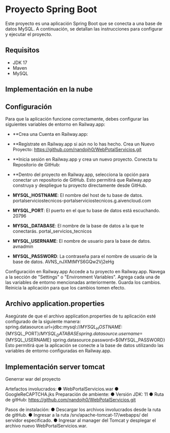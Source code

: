 # Proyecto Spring Boot

Este proyecto es una aplicación Spring Boot que se conecta a una base de datos MySQL. A continuación, se detallan las instrucciones para configurar y ejecutar el proyecto.

## Requisitos
- JDK 17
- Maven
- MySQL


## Implementación en la nube
## Configuración
Para que la aplicación funcione correctamente, debes configurar las siguientes variables de entorno en Railway.app:

- **Crea una Cuenta en Railway.app:

- **Regístrate en Railway.app si aún no lo has hecho.
Crea un Nuevo Proyecto: https://github.com/nandojh0/WebPotalServicios.git

- **Inicia sesión en Railway.app y crea un nuevo proyecto.
Conecta tu Repositorio de GitHub:

- **Dentro del proyecto en Railway.app, selecciona la opción para conectar un repositorio de GitHub. Esto permitirá que Railway.app construya y despliegue tu proyecto directamente desde GitHub.

- **MYSQL_HOSTNAME**: El nombre del host de tu base de datos.
portalserviciostecnicos-portalserviciostecnicos.g.aivencloud.com

- **MYSQL_PORT**: El puerto en el que tu base de datos está escuchando.
20796

- **MYSQL_DATABASE**: El nombre de la base de datos a la que te conectarás.
portal_servicios_tecnicos

- **MYSQL_USERNAME**: El nombre de usuario para la base de datos.
avnadmin

- **MYSQL_PASSWORD**: La contraseña para el nombre de usuario de la base de datos.
AVNS_nJXMtMYS6GQw2Vj2eHg

Configuración en Railway.app
Accede a tu proyecto en Railway.app.
Navega a la sección de "Settings" o "Environment Variables".
Agrega cada una de las variables de entorno mencionadas anteriormente.
Guarda los cambios.
Reinicia la aplicación para que los cambios tomen efecto.

## Archivo application.properties
Asegúrate de que el archivo application.properties de tu aplicación esté configurado de la siguiente manera:
spring.datasource.url=jdbc:mysql://${MYSQL_HOSTNAME}:${MYSQL_PORT}/${MYSQL_DATABASE}
spring.datasource.username=${MYSQL_USERNAME}
spring.datasource.password=${MYSQL_PASSWORD}
Esto permitirá que la aplicación se conecte a la base de datos utilizando las variables de entorno configuradas en Railway.app.

## Implementación server tomcat
Generrar war del proyecto

Artefactos involucrados: 
●	WebPortalServicios.war
●	GoogleReCAPTCHA.jks
Preparación de ambiente: 
●	Versión JDK: 11
●	Ruta de gitHub: https://github.com/nandojh0/WebPotalServicios.git

Pasos de instalación:
●	Descargar  los archivos involucrados desde la ruta de gitHub.
●	Ingresar a la ruta /srv/apache-tomcat-17/webapps/ del servidor especificado.
●	Ingresar al manager del Tomcat y desplegar el archivo nuevo WebPortalServicios.war.





